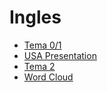 <!-- Global Site Tag (gtag.js) - Google Analytics -->
<script async src="https://www.googletagmanager.com/gtag/js?id=G-YQR3MX1GD4"></script>

<script>
  window.dataLayer = window.dataLayer || [];
  function gtag(){dataLayer.push(arguments);}
  gtag('js', new Date());
  gtag('config', 'G-YQR3MX1GD4');
</script>

# Ingles


- [Tema 0/1](/3eso/ingles/tema01/tema01.html)
- [USA Presentation](/3eso/ingles/usa/usa.html)
- [Tema 2](/3eso/ingles/tema2/tema2.html)
- [Word Cloud](/3eso/ingles/wordcloud/wordcloud.html)